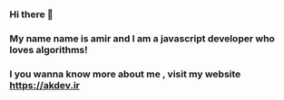 ### Hi there 👋
### My name name is amir and I am a javascript developer who loves algorithms!
### I you wanna know more about me , visit my website https://akdev.ir
